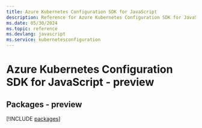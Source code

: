 ```yaml
---
title: Azure Kubernetes Configuration SDK for JavaScript
description: Reference for Azure Kubernetes Configuration SDK for JavaScript
ms.date: 05/30/2024
ms.topic: reference
ms.devlang: javascript
ms.service: kubernetesconfiguration
---
```

# Azure Kubernetes Configuration SDK for JavaScript - preview
## Packages - preview
[!INCLUDE [packages](kubernetes-configuration-index.md)]